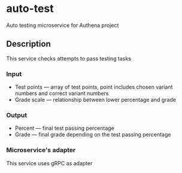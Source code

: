 # auto-test
Auto testing microservice for Authena project

## Description
This service checks attempts to pass testing tasks

### Input
* Test points — array of test points, point includes chosen variant numbers and correct variant numbers
* Grade scale — relationship between lower percentage and grade

### Output
* Percent — final test passing percentage
* Grade — final grade depending on the test passing percentage

### Microservice's adapter
This service uses gRPC as adapter